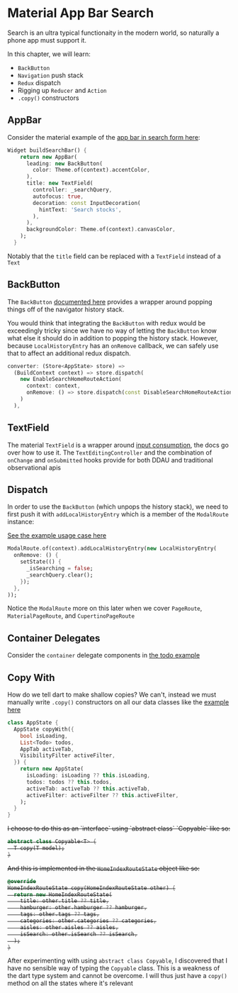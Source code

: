 # Material App Bar Search

Search is an ultra typical functionaity in the modern world, so naturally a phone app must support it.

In this chapter, we will learn:

- `BackButton`
- `Navigation` push stack
- `Redux` dispatch
- Rigging up `Reducer` and `Action`
- `.copy()` constructors

## AppBar

Consider the material example of the [app bar in search form here](https://github.com/flutter/flutter/blob/master/examples/stocks/lib/stock_home.dart#L283):

```dart
Widget buildSearchBar() {
    return new AppBar(
      leading: new BackButton(
        color: Theme.of(context).accentColor,
      ),
      title: new TextField(
        controller: _searchQuery,
        autofocus: true,
        decoration: const InputDecoration(
          hintText: 'Search stocks',
        ),
      ),
      backgroundColor: Theme.of(context).canvasColor,
    );
  }

```

Notably that the `title` field can be replaced with a `TextField` instead of a `Text`

## BackButton

The `BackButton` [documented here](https://docs.flutter.io/flutter/material/BackButton-class.html) provides a wrapper around popping things off of the navigator history stack.

You would think that integrating the `BackButton` with redux would be exceedingly tricky since we have no way of letting the `BackButton` know what else it should do in addition to popping the history stack. However, because `LocalHistoryEntry` has an `onRemove` callback, we can safely use that to affect an additional redux dispatch.

```dart
converter: (Store<AppState> store) => 
  (BuildContext context) => store.dispatch(
    new EnableSearchHomeRouteAction(
      context: context,
      onRemove: () => store.dispatch(const DisableSearchHomeRouteAction())
    )
  ),
```

## TextField

The material `TextField` is a wrapper around [input consumption](https://docs.flutter.io/flutter/material/TextField-class.html), the docs go over how to use it. The `TextEditingController` and the combination of `onChange` and `onSubmitted` hooks provide for both DDAU and traditional observational apis


## Dispatch

In order to use the `BackButton` (which unpops the history stack), we need to first push it with `addLocalHistoryEntry` which is a member of the `ModalRoute` instance:

[See the example usage case here](https://github.com/flutter/flutter/blob/master/examples/stocks/lib/stock_home.dart#L70)

```dart
ModalRoute.of(context).addLocalHistoryEntry(new LocalHistoryEntry(
  onRemove: () {
    setState(() {
      _isSearching = false;
      _searchQuery.clear();
    });
  },
));
```

Notice the `ModalRoute` more on this later when we cover `PageRoute`, `MaterialPageRoute`, and `CupertinoPageRoute`

## Container Delegates

Consider the `container` delegate components in [the todo example](https://gitlab.com/brianegan/flutter_architecture_samples/blob/master/example/redux/lib/containers/add_todo.dart)

## Copy With

How do we tell dart to make shallow copies? We can't, instead we must manually write `.copy()` constructors on all our data classes like the [example here](https://gitlab.com/brianegan/flutter_architecture_samples/blob/master/example/redux/lib/models/app_state.dart#L19)

```dart
class AppState {
  AppState copyWith({
    bool isLoading,
    List<Todo> todos,
    AppTab activeTab,
    VisibilityFilter activeFilter,
  }) {
    return new AppState(
      isLoading: isLoading ?? this.isLoading,
      todos: todos ?? this.todos,
      activeTab: activeTab ?? this.activeTab,
      activeFilter: activeFilter ?? this.activeFilter,
    );
  }
}
```

<del>
I choose to do this as an `interface` using `abstract class` `Copyable` like so:

```dart
abstract class Copyable<T> {
  T copy(T model);
}
```

And this is implemented in the `HomeIndexRouteState` object like so:

```dart
@override
HomeIndexRouteState copy(HomeIndexRouteState other) {
  return new HomeIndexRouteState(
    title: other.title ?? title,
    hamburger: other.hamburger ?? hamburger,
    tags: other.tags ?? tags,
    categories: other.categories ?? categories,
    aisles: other.aisles ?? aisles,
    isSearch: other.isSearch ?? isSearch,
  );
}
```
</del>

After experimenting with using `abstract class Copyable`, I discovered that I have no sensible way of typing the `Copyable` class. This is a weakness of the dart type system and cannot be overcome. I will thus just have a `copy()` method on all the states where it's relevant